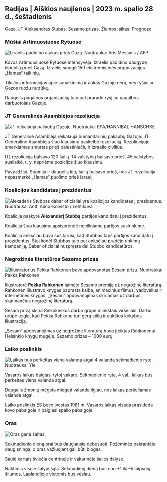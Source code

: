 ## Radijas \| Aiškios naujienos \| 2023 m. spalio 28 d., šeštadienis

Gaza. JT Aleksandras Stubas. Sezamo prizas. Žiemos laikas. Prognozė.

### Mūšiai Artimuosiuose Rytuose

![Izraelis padidino atakas prieš Gazą. Nuotrauka: Aris Messinis / AFP](https://images.cdn.yle.fi/image/upload/c_crop,h_2880,w_5120,x_0,y_531/ar_1.7777777777777777,c_fill,g_faces,h_1215,/w_prdq_auto:eco/f_auto/fl_lossy/v1698410872/39-1192351653bb10bf0b47)

Kovos Artimuosiuose Rytuose intensyvėja. Izraelis padidino daugybę išpuolių prieš Gazą. Izraelis smogė 150 ekstremistinės organizacijos „Hamas“ taikinių.

Tikslios informacijos apie sunaikinimą ir aukas Gazoje nėra, nes ryšiai su Gazos ruožu nutrūkę.

Daugelis pagalbos organizacijų taip pat prarado ryšį su pagalbos darbuotojais Gazoje.

### JT Generalinės Asamblėjos rezoliucija

![JT reikalauja paliaubų Gazoje. Nuotrauka: EPA/HANNIBAL HANSCHKE](https://images.cdn.yle.fi/image/upload/c_crop,h_3150,w_5600,x_0,y_268/ar_1.7777777777777777,c_fill,g_faces,w_d1620q_auto:eco/f_auto/fl_lossy/v1698499380/39-1192714653d0ab7d4d4c)

JT Generalinė Asamblėja reikalauja humanitarinių paliaubų Gazoje. JT Generalinė Asamblėja šiuo klausimu paskelbė rezoliuciją. Rezoliucijoje smerkiamas smurtas prieš palestiniečių ir Izraelio civilius.

Už rezoliuciją balsavo 120 šalių. 14 valstybių balsavo prieš. 45 valstybės susilaikė, t. y. nepriėmė pozicijos šiuo klausimu.

Pavyzdžiui, Suomija ir daugelis kitų šalių balsavo prieš, nes JT rezoliucija nepasmerkė „Hamas“ puolimo prieš Izraelį.

### Koalicijos kandidatas į prezidentus

![Alexaderis Stubbas dabar oficialiai yra koalicijos kandidatas į prezidentus. Nuotrauka: Antti Aimo-Koivisto / Lehtikuva](https://images.cdn.yle.fi/image/upload/c_crop,h_2880,w_5120,x_0,y_287/ar_1.7777777777777777,c_fill,g_faces,0./d_670/q_auto:eco/f_auto/fl_lossy/v1698494219/39-1192698653cf6c267686)

Koalicija paskyrė **Alexanderį Stubbą** partijos kandidatu į prezidentus.

Koalicija šiuo klausimu apsisprendė neeiliniame partijos susirinkime.

Koalicija anksčiau buvo susitarusi, kad Stubbas taps partijos kandidatu į prezidentus. Štai kodėl Stubbas taip pat anksčiau pradėjo rinkimų kampaniją. Dabar oficialiai nuspręsta dėl Stubbo kandidatūros.

### Negrožinės literatūros Sezamo prizas

![Iliustratorius Pekka Rahkonen buvo apdovanotas Sesam prizu. Nuotrauka: Pekka Rahkonen](https://images.cdn.yle.fi/image/upload/c_crop,h_861,w_1531,x_2,y_65/ar_1.7777777777777777,c_fill,g_faces,h_675,w_prq_1:000/d_prq_1:eco/f_auto/fl_lossy/v1698504762/39-1192741653d1f5e2611a)

Iliustratorė **Pekka Rahkonen** laimėjo Sesamo premiją už negrožinę literatūrą. Rahkonen iliustravo knygas paprasta kalba, animacinius filmus, vadovėlius ir internetines knygas. „Sesam“ apdovanojimas skiriamas už darbus, skatinančius negrožinę literatūrą.

Sesam prizą skiria Selkokeskus darbo grupė minkštais viršeliais. Darbo grupė teigia, kad Pekka Rahkone turi gerą stilių ir aukštos kokybės iliustraciją.

„Sesam“ apdovanojimas už negrožinę literatūrą buvo įteiktas Rahkonenui Helsinkio knygų mugėje. Sezamo prizas – 1000 eurų.

### Laiko poslinkis

![Laikas bus perkeltas viena valanda atgal 4 valandą sekmadienio ryte. Nuotrauka: Yle](https://images.cdn.yle.fi/image/upload/c_crop,h_900,w_1600,x_0,y_0/ar_1.7777777777777777,c_fill,g_faces,h_675,w_1200/0qpr_1e/f_auto/fl_lossy/v1603530654/14-svyle-6142553197327452bd)

Vasaros laikas baigiasi rytoj vakare. Sekmadienio rytą, 4 val., laikas bus perkeltas viena valanda atgal.

Daugelis žmonių mėgsta miegoti valanda ilgiau, nes laikas perkeliamas valanda atgal.

Laiko poslinkis ES buvo įvestas 1981 m. Vasaros laikas visada prasideda kovo pabaigoje ir baigiasi spalio pabaigoje.

### Oras

![Oras gana šaltas.](https://images.cdn.yle.fi/image/upload/c_crop,h_1080,w_1919,x_0,y_0/ar_1.7777777777777777,c_fill,g_faces,h_675,w_pr.1_2050/q_auto:eco/f_auto/fl_lossy/v1698504972/39-1192742653d20d3625ce)

Sekmadienio dieną orai bus daugiausia debesuoti. Požeminės pakrantėje daug sninga, o oras važiuojant gali būti blogas.

Saulė kartais šviečia centrinėje ir vakarinėje šalies dalyse.

Naktimis visoje šalyje šąla. Sekmadienį dieną bus nuo +1 iki –5 laipsnių šilumos, Laplandijoje vietomis bus vėsiau.